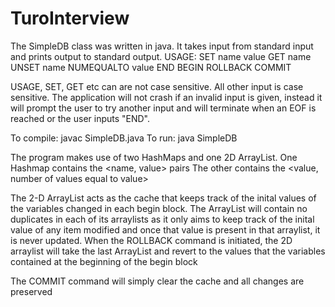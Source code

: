 # TuroInterview

The SimpleDB class was written in java. It takes input from standard 
input and prints output to standard output. 
USAGE: 
SET name value
GET name
UNSET name
NUMEQUALTO value
END
BEGIN
ROLLBACK
COMMIT 

USAGE, SET, GET etc can are not case sensitive. All other input 
is case sensitive. The application will not crash if an invalid 
input is given, instead it will prompt the user to try another 
input and will terminate when an EOF is reached or the user inputs "END". 


To compile: javac SimpleDB.java
To run: java SimpleDB

The program makes use of two HashMaps and one 2D ArrayList. 
One Hashmap contains the <name, value> pairs 
The other contains the <value, number of values equal to value>

The 2-D ArrayList acts as the cache that keeps track of the inital
values of the variables changed in each begin block. The ArrayList 
will contain no duplicates in each of its arraylists as it only aims 
to keep track of the inital value of any item modified and once that value
is present in that arraylist, it is never updated. When 
the ROLLBACK command is initiated, the 2D arraylist will take 
the last ArrayList and revert to the values that the variables contained 
at the beginning of the begin block 

The COMMIT command will simply clear the cache and all changes are preserved


